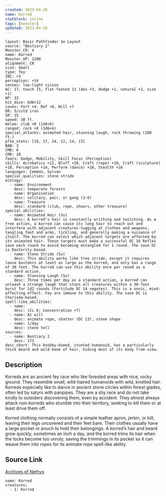 ```yaml
---
created: 2023-04-28
name: Korred
statblock: inline
tags: [monster]
updated: 2023-04-28
---
```

```statblock
layout: Basic Pathfinder 1e Layout
source: "Bestiary 2"
Monster_CR: 4
name: Korred
Monster_XP: 1200
alignment: CN
size: Small
type: fey
INI: +3
perception: +14
senses: low-light vision
AC: 17, touch 15, flat-footed 13 (dex +3, dodge +1, natural +2, size +1)
HP: 33
hit_dice: 6d6+12
saves: Fort +4, Ref +8, Will +7
DR: 5/cold iron
SR: 15
speed: 30 ft.
melee: club +8 (1d4+6)
ranged: rock +8 (1d6+4)
special_attacks: animated hair, stunning laugh, rock throwing (100 ft.)
pf1e_stats: [19, 17, 14, 12, 14, 13]
BAB: 3
CMB: 6
CMD: 20
feats: Dodge, Mobility, Skill Focus (Perception)
skills: Acrobatics +12, Bluff +10, Craft (rope) +10, Craft (sculpture) +10, Perception +14, Perform (dance) +10, Stealth +16
languages: Common, Sylvan
special_qualities: stone stride
ecology:
  - name: Environment
    desc: temperate forests
  - name: Organisation
    desc: solitary, pair, or gang (3-6)
  - name: Treasure
    desc: standard (club, rope, shears, other treasure)
special_abilities:
  - name: Animated Hair (Su)
    desc: A korred’s hair is constantly writhing and twitching. As a free action, a korred can cause its long hair to reach out and interfere with adjacent creatures-tugging at clothes and weapons, tangling feet and arms, tickling, and generally making a nuisance of itself. The korred can select which adjacent targets are affected by its animated hair. These targets must make a successful DC 16 Reflex save each round to avoid becoming entangled for 1 round. The save DC is Dexterity-based.
  - name: Stone Stride (Su)
    desc: This ability works like tree stride, except it requires loose boulders at least as large as the korred, and only has a range of 30 feet. The korred can use this ability once per round as a standard action.
  - name: Stunning Laugh (Su)
    desc: Three times per day as a standard action, a korred can unleash a strange laugh that stuns all creatures within a 30-foot burst for 1d2 rounds (Fortitude DC 14 negates). This is a sonic, mind-affecting effect. Fey are immune to this ability. The save DC is Charisma-based.
spell-like_abilities:
  - name:
    desc: (CL 6; Concentration +7)
  - name: At will
    desc: animate rope, shatter (DC 13), stone shape
  - name: 1/day
    desc: stone tell
sources:
  - name: Bestiary 2
    desc: 173
desc_short: This knobby-kneed, stunted humanoid, has a particularly thick beard and wild mane of hair, hiding most of its body from view.
```
## Description
Korreds are an ancient fey race who like forested areas with nice, rocky ground. They resemble small, wild-haired humanoids with wild, knotted hair. Korreds especially like to dance in ancient stone circles within forest glades, often led by satyrs with panpipes. They are a shy race and do not take kindly to outsiders discovering them, even by accident. They almost always attack non-korreds who stumble into their territory, seeking to kill them or at least drive them off.

Korred clothing normally consists of a simple leather apron, jerkin, or kilt, leaving their legs uncovered and their feet bare. Their clothes usually have a large pocket or pouch to hold their belongings. A korred’s hair and beard grow quickly, sometimes an inch a day, and the korred trims its hair when the locks become too unruly, saving the trimmings in its pocket so it can weave them into ropes for its animate rope spell-like ability.
## Source Link
[Archives of Nethys](https://aonprd.com/MonsterDisplay.aspx?ItemName=Korred)
```encounter-table
name: Korred
creatures:
  - 1: Korred
```
